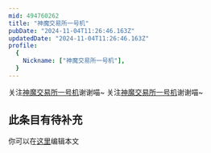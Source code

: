 ```yaml
---
mid: 494760262
title: "神魔交易所一号机"
pubDate: "2024-11-04T11:26:46.163Z"
updatedDate: "2024-11-04T11:26:46.163Z"
profile:
  {
    Nickname: ["神魔交易所一号机"],
  }
---
```


关注[神魔交易所一号机](https://space.bilibili.com/494760262)谢谢喵~ 关注[神魔交易所一号机](https://space.bilibili.com/494760262)谢谢喵~

## 此条目有待补充
你可以在[这里](https://github.com/Yuhanawa/VTuber.ICU/edit/master/src/content/v/神魔交易所一号机/index.md)编辑本文
